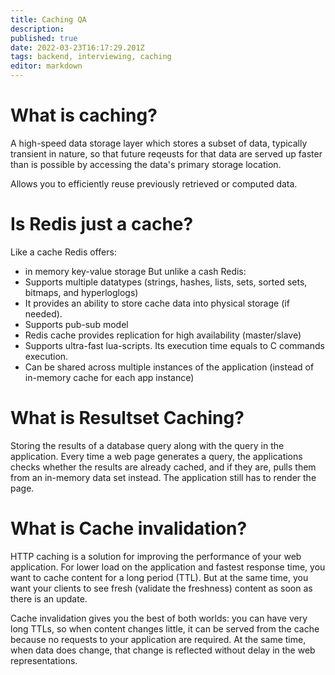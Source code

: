 ```yaml
---
title: Caching QA
description: 
published: true
date: 2022-03-23T16:17:29.201Z
tags: backend, interviewing, caching
editor: markdown
---
```


# What is caching?
A high-speed data storage layer which stores a subset of data, typically transient in nature, so that future reqeusts for that data are served up faster than is possible by accessing the data's primary storage location. 

Allows you to efficiently reuse previously retrieved or computed data.

# Is Redis just a cache?
Like a cache Redis offers:
- in memory key-value storage
But unlike a cash Redis:
- Supports multiple datatypes (strings, hashes, lists, sets, sorted sets, bitmaps, and hyperloglogs)
- It provides an ability to store cache data into physical storage (if needed).
- Supports pub-sub model
- Redis cache provides replication for high availability (master/slave)
- Supports ultra-fast lua-scripts. Its execution time equals to C commands execution.
- Can be shared across multiple instances of the application (instead of in-memory cache for each app instance)

# What is Resultset Caching?
Storing the results of a database query along with the query in the application. Every time a web page generates a query, the applications checks whether the results are already cached, and if they are, pulls them from an in-memory data set instead. The application still has to render the page.

# What is Cache invalidation?
HTTP caching is a solution for improving the performance of your web application. For lower load on the application and fastest response time, you want to cache content for a long period (TTL). But at the same time, you want your clients to see fresh (validate the freshness) content as soon as there is an update.

Cache invalidation gives you the best of both worlds: you can have very long TTLs, so when content changes little, it can be served from the cache because no requests to your application are required. At the same time, when data does change, that change is reflected without delay in the web representations.